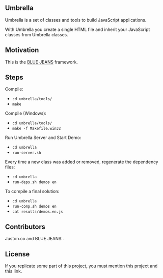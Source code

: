 ## Umbrella

Umbrella is a set of classes and tools to build JavaScript applications.

With Umbrella you create a single HTML file and inherit your JavaScript
classes from Umbrella classes.

## Motivation

This is the [BLUE JEANS](http://lojabluejeans.com.br) framework.

## Steps

Compile:

* `cd umbrella/tools/`
* `make`

Compile (Windows):

* `cd umbrella/tools/`
* `make -f Makefile.win32`

Run Umbrella Server and Start Demo:

* `cd umbrella`
* `run-server.sh`

Every time a new class was added or removed, regenerate the dependency files:

* `cd umbrella`
* `run-deps.sh demos en`

To compile a final solution:

* `cd umbrella`
* `run-comp.sh demos en`
* `cat results/demos.en.js`

## Contributors

Juston.co and BLUE JEANS .

## License

If you replicate some part of this project, you must mention this project and this link.